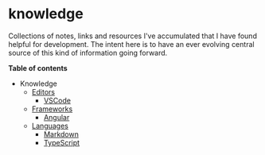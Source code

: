 # knowledge
Collections of notes, links and resources I've accumulated that I have found helpful for development.
The intent here is to have an ever evolving central source of this kind of information going forward.  

**Table of contents**
- Knowledge
    - [Editors](https://github.com/Greggbert/knowledge/tree/master/Editors)
      - [VSCode](https://github.com/Greggbert/knowledge/blob/master/Editors/VSCode.md)
    - [Frameworks](https://github.com/Greggbert/knowledge/tree/master/Franeworks)
      - [Angular](https://github.com/Greggbert/knowledge/blob/master/Franeworks/Angular.md)
    - [Languages](https://github.com/Greggbert/knowledge/tree/master/Languages)
      - [Markdown](https://github.com/Greggbert/knowledge/blob/master/Languages/Markdown.md)
      - [TypeScript](https://github.com/Greggbert/knowledge/blob/develop/Languages/TypeScript.md)